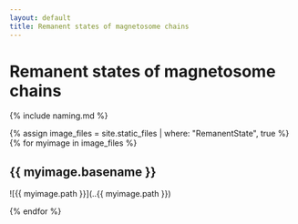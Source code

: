 ```yaml
---
layout: default
title: Remanent states of magnetosome chains
---
```

# Remanent states of magnetosome chains

{% include naming.md %}

{% assign image_files = site.static_files | where: "RemanentState", true %}
{% for myimage in image_files %}
## {{ myimage.basename }}
![{{ myimage.path }}](..{{ myimage.path }})
  
{% endfor %}
    